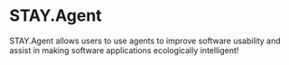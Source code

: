# STAY.Agent
STAY.Agent allows users to use agents to improve software usability and assist in making software applications ecologically intelligent!
